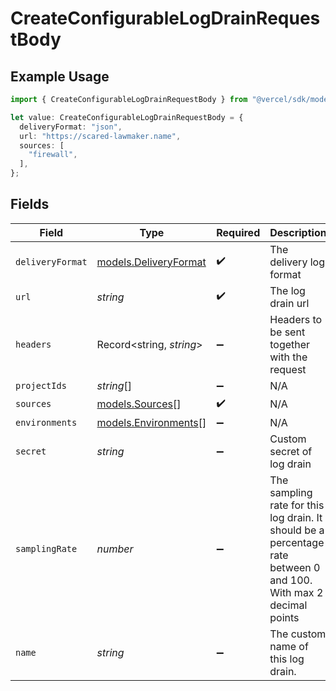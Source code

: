 # CreateConfigurableLogDrainRequestBody

## Example Usage

```typescript
import { CreateConfigurableLogDrainRequestBody } from "@vercel/sdk/models/createconfigurablelogdrainop.js";

let value: CreateConfigurableLogDrainRequestBody = {
  deliveryFormat: "json",
  url: "https://scared-lawmaker.name",
  sources: [
    "firewall",
  ],
};
```

## Fields

| Field                                                                                                             | Type                                                                                                              | Required                                                                                                          | Description                                                                                                       | Example                                                                                                           |
| ----------------------------------------------------------------------------------------------------------------- | ----------------------------------------------------------------------------------------------------------------- | ----------------------------------------------------------------------------------------------------------------- | ----------------------------------------------------------------------------------------------------------------- | ----------------------------------------------------------------------------------------------------------------- |
| `deliveryFormat`                                                                                                  | [models.DeliveryFormat](../models/deliveryformat.md)                                                              | :heavy_check_mark:                                                                                                | The delivery log format                                                                                           | json                                                                                                              |
| `url`                                                                                                             | *string*                                                                                                          | :heavy_check_mark:                                                                                                | The log drain url                                                                                                 |                                                                                                                   |
| `headers`                                                                                                         | Record<string, *string*>                                                                                          | :heavy_minus_sign:                                                                                                | Headers to be sent together with the request                                                                      |                                                                                                                   |
| `projectIds`                                                                                                      | *string*[]                                                                                                        | :heavy_minus_sign:                                                                                                | N/A                                                                                                               |                                                                                                                   |
| `sources`                                                                                                         | [models.Sources](../models/sources.md)[]                                                                          | :heavy_check_mark:                                                                                                | N/A                                                                                                               |                                                                                                                   |
| `environments`                                                                                                    | [models.Environments](../models/environments.md)[]                                                                | :heavy_minus_sign:                                                                                                | N/A                                                                                                               |                                                                                                                   |
| `secret`                                                                                                          | *string*                                                                                                          | :heavy_minus_sign:                                                                                                | Custom secret of log drain                                                                                        |                                                                                                                   |
| `samplingRate`                                                                                                    | *number*                                                                                                          | :heavy_minus_sign:                                                                                                | The sampling rate for this log drain. It should be a percentage rate between 0 and 100. With max 2 decimal points |                                                                                                                   |
| `name`                                                                                                            | *string*                                                                                                          | :heavy_minus_sign:                                                                                                | The custom name of this log drain.                                                                                |                                                                                                                   |